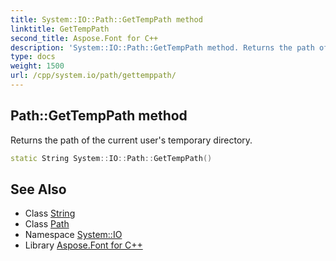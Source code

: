 ```yaml
---
title: System::IO::Path::GetTempPath method
linktitle: GetTempPath
second_title: Aspose.Font for C++
description: 'System::IO::Path::GetTempPath method. Returns the path of the current user''s temporary directory in C++.'
type: docs
weight: 1500
url: /cpp/system.io/path/gettemppath/
---
```

## Path::GetTempPath method


Returns the path of the current user's temporary directory.

```cpp
static String System::IO::Path::GetTempPath()
```

## See Also

* Class [String](../../../system/string/)
* Class [Path](../)
* Namespace [System::IO](../../)
* Library [Aspose.Font for C++](../../../)
